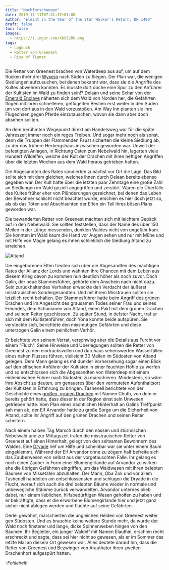 ```yaml
---
title: "Nachforschungen"
date: 2019-11-11T07:41:37+01:00
author: "Eleint in the Year of the Star Walker's Return, DR 1490"
draft: false
toc: false
images:
  - https://i.imgur.com/XbX2LRH.png
tags: 
  - Logbuch
  - Retter von Greenest
  - Rise of Tiamat
---
```


Die Retter von Greenest brachen von Waterdeep aus auf, um auf dem Rücken ihrer drei [Wyvern](https://www.dndbeyond.com/monsters/wyvern) nach Süden zu fliegen. Der Plan war, die wenigen Siedlungen aufzusuchen, bei denen bekannt war, dass sie die Angriffe des Kultes abwehren konnten. Es musste dort doche eine Spur zu den Anführer der Kultisten im Wald zu finden sein!? Delaan und seine Schar von der [Emerald Enclave](https://dnd.wizards.com/dungeons-and-dragons/story/faction/emeraldenclave) näherten sich dem Wald von Norden her, die Gefährten flogen mit ihren schnelleren, geflügelten Bestien erst weiter in den Süden um von dort aus in den Wald vorzustoßen. Am Way Inn planten sie ihre Flugechsen gegen Pferde einzutauschen, wovon sie dann aber doch absehen sollten.

An dem berühmten Wegepunkt direkt am Handelsweg war für die späte Jahreszeit immer noch ein reges Treiben. Und sogar mehr noch als sonst, denn die Truppen der Flammenden Faust sicherten die kleine Siedlung ab, zu der das frühere Herbergshaus inzwischen geworden war. Unweit der befestigten Anlagen, in Richtung Osten zum Nebelwald hin, lagerten viele Hundert Wildelfen, welche der Kult der Drachen mit ihren heftigen Angriffen über die letzten Wochen aus dem Wald heraus getrieben hatten.

Die Abgesandten des Rates sondierten zunächst vor Ort die Lage. Das Bild sollte sich mit dem gleichen, welches ihnen durch Delaan bereits ebenso gegeben war. Der Kult hatte über die letzten paar Zehntage eine große Zahl an Siedlungen im Wald gezielt angegriffen und zerstört. Waren die Überfälle des Kultes früher eher von Plünderungen gezeichnet, bei denen das Leben der Bewohner schlicht nicht beachtet wurde, erschien es hier doch jetzt so, als ob das Töten und Abschlachten der Elfen ein Teil ihres bösen Plans geworden war.

Die bewanderten Retter von Greenest machten sich mit leichtem Gepäck auf in den Nebelwald. Sie sollten feststellen, dass der Name des über 150 Meilen in der Länge messenden, dunklen Waldes nicht von ungefähr kam. Sie konnten im Wald kaum die Hand vor Augen sehen und nur mit Mühe und mit Hilfe von Magie gelang es ihnen schließlich die Siedlung Altand zu erreichen.

![Altand](https://i.imgur.com/bZraOQ2.png)

Die eingeborenen Elfen freuten sich über die Abgesandten des mächtigen Rates der Allianz der Lords und wähnten ihre Chancen mit dem Leben aus diesem Krieg davon zu kommen nun deutlich höher als noch zuvor. Doch Galin, der neue Stammesführer, gehörte dem Anschein nach nicht dazu. Sein zurückhaltendes Verhalten erweckte den Verdacht der äußerst misstrauischen Sondergesandten. Und mit ihrem Misstrauen sollten sie letztlich recht behalten. Der Stammesführer hatte beim Angriff des grünen Drachen und im Angesicht des grausamen Todes seiner Frau und seines Freundes, dem Schamanen von Altand, einen Pakt mit dem grünen Drachen und seinem Reiter geschlossen. Zu später Stund, in tiefster Nacht, traf er sich mit dem Kultistenführer, doch Yona konnte beide aufspüren. Sie versteckte sich, berichtete den missmutigen Gefährten und diese unterzogen Galin einem peinlichem Verhör.

Er beichtete von seinem Verrat, verschwieg aber die Details aus Furcht vor einem "Fluch". Seine Hinweise und Überlegungen sollten die Retter von Greenest zu den eindrucksvollen und durchaus sehenswerten Wasserfällen eines nahen Flusses führen, vielleicht 30 Meilen im Südosten von Altand gelegen. Dem Mann gelang es mit dunkler Vorhersehung sogar einen Blick auf den elfischen Anführer der Kultisten in einer feuchten Höhle zu werfen und so entschlossen sich die Abgesandten von Waterdeep mit einem einheimischen Führer nach Südosten zu marschieren. Mindestens, so wäre ihre Absicht zu deuten, um genaueres über den vermuteten Aufenthaltsort der Kultisten in Erfahrung zu bringen. Tashenell berichtete von der Geschichte eines [großen, grünen Drachen](https://www.dndbeyond.com/monsters/adult-green-dragon) mit Namen Chuth, von dem er bereits gehört hatte, dass dieser in der Region einst sein Unwesen getrieben hatte. Vom Plan eines nächtlichen Hinterhalt an Galins Treffpunkt sah man ab, der Elf Arvandor hatte zu große Sorge um die Sicherheit von Altand, sollte ihr Angriff auf den grünen Drachen und seinen Reiter scheitern.

Nach einem halben Tag Marsch durch den nassen und stürmischen Nebelwald und zur Mittagszeit trafen die misstrauischen Retter von Greenest auf einen Hinterhalt, gelegt von den seltsamen Bewohnern des Waldes. Eine [Dryade](https://www.dndbeyond.com/monsters/dryad) rief um Hilfe und scheinbar war sie unter einem Baum eingeklemmt. Während der Elf Arvandor ohne zu zögern half befreite sich das Zauberwesen von selbst aus der vorgetäuschten Falle. Ihr gelang es noch einen Zauber in Form einer Blumengirlande auf Arvandor zu wirken ehe die übrigen Gefährten eingriffen, um das Waldwesen mit ihren belebten Bäumen von Missetaten abzuhalten. Der Mann, Oba Zok und vor allem Tashenell handelten am entschlossensten und schlugen die Dryade in die Flucht, worauf sich auch die drei belebten Bäume wieder in normale und unbewegliche Stämme zurück verwandelten.  Arvandor unterdes blieb dabei, nur einem lieblichen, hilfsbedürftigen Wesen geholfen zu haben und er bekräftigte, dass er die erworbene Blumengirlande hier und jetzt ganz sicher nicht ablegen werden und fluchte auf seine Gefährten.

Derlei gewöhnt, marschierten die ungleichen Helden von Greenest weiter gen Südosten. Und es brauchte keine weitere Stunde mehr, da wurde der Wald noch finsterer und lange, dicke Spinnenweben hingen von den Bäumen. Ihr Begleiter, ein junger Waldelf mit Namen Elauthin, erschien recht erschreckt und sagte, dass sei hier nicht so gewesen, als er im Sommer das letzte Mal an diesem Ort gewesen war. Alles deutete darauf hin, dass die Retter von Greenest und Bezwinger von Arauthator ihren zweiten Drachenhort aufgespürt hatten.

_-Fohleireih_
